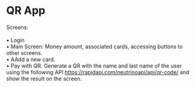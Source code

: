 # QR App
Screens:
<br>
<br>
• Login<br>
• Main Screen: Money amount, associated cards, accessing buttons to other screens.<br>
• AAdd a new card.<br>
• Pay with QR. Generate a QR with the name and last name of the user using the following API
https://rapidapi.com/neutrinoapi/api/qr-code/ and show the result on the screen.

